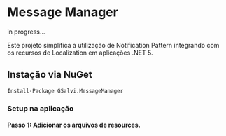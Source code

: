 # Message Manager
in progress...

Este projeto simplifica a utilização de Notification Pattern integrando com os recursos de Localization em aplicações .NET 5.

## Instação via NuGet

    Install-Package GSalvi.MessageManager
    
### Setup na aplicação

#### Passo 1: Adicionar os arquivos de resources.
